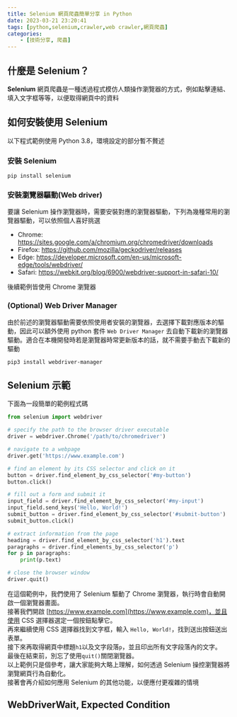 ```yaml
---
title: Selenium 網頁爬蟲簡單分享 in Python
date: 2023-03-21 23:20:41
tags: [python,selenium,crawler,web crawler,網頁爬蟲]
categories:
    - [技術分享, 爬蟲]
---
```


## 什麼是 Selenium？

**Selenium** 網頁爬蟲是一種透過程式模仿人類操作瀏覽器的方式，例如點擊連結、填入文字框等等，以便取得網頁中的資料  

<!--more-->

## 如何安裝使用 Selenium

以下程式範例使用 Python 3.8，環境設定的部分暫不贅述  

### 安裝 Selenium

```shell
pip install selenium
```

### 安裝瀏覽器驅動(Web driver)

要讓 Selenium 操作瀏覽器時，需要安裝對應的瀏覽器驅動，下列為幾種常用的瀏覽器驅動，可以依照個人喜好挑選

- Chrome: <https://sites.google.com/a/chromium.org/chromedriver/downloads>
- Firefox: <https://github.com/mozilla/geckodriver/releases>
- Edge: <https://developer.microsoft.com/en-us/microsoft-edge/tools/webdriver/>
- Safari: <https://webkit.org/blog/6900/webdriver-support-in-safari-10/>

後續範例皆使用 Chrome 瀏覽器

### (Optional) Web Driver Manager

由於前述的瀏覽器驅動需要依照使用者安裝的瀏覽器，去選擇下載對應版本的驅動，因此可以額外使用 python 套件 `Web Driver Manager` 去自動下載新的瀏覽器驅動。適合在本機開發時若是瀏覽器時常更新版本的話，就不需要手動去下載新的驅動

```shell
pip3 install webdriver-manager
```

## Selenium 示範

下面為一段簡單的範例程式碼  

```python
from selenium import webdriver

# specify the path to the browser driver executable
driver = webdriver.Chrome('/path/to/chromedriver')

# navigate to a webpage
driver.get('https://www.example.com')

# find an element by its CSS selector and click on it
button = driver.find_element_by_css_selector('#my-button')
button.click()

# fill out a form and submit it
input_field = driver.find_element_by_css_selector('#my-input')
input_field.send_keys('Hello, World!')
submit_button = driver.find_element_by_css_selector('#submit-button')
submit_button.click()

# extract information from the page
heading = driver.find_element_by_css_selector('h1').text
paragraphs = driver.find_elements_by_css_selector('p')
for p in paragraphs:
    print(p.text)

# close the browser window
driver.quit()

```

在這個範例中，我們使用了 Selenium 驅動了 Chrome 瀏覽器，執行時會自動開啟一個瀏覽器畫面。  
接著我們開啟 [https://www.example.com](https://www.example.com)，並且使用 CSS 選擇器選定一個按鈕點擊它。  
再來繼續使用 CSS 選擇器找到文字框，輸入 `Hello, World!`，找到送出按鈕送出表單。  
接下來再取得網頁中標題`h1`以及文字段落`p`，並且印出所有文字段落內的文字。  
最後在結束前，別忘了使用`quit()`關閉瀏覽器。  
以上範例只是個參考，讓大家能夠大略上理解，如何透過 Selenium 操控瀏覽器將瀏覽網頁行為自動化。  
接著會再介紹如何應用 Selenium 的其他功能，以便應付更複雜的情境

## WebDriverWait, Expected Condition
